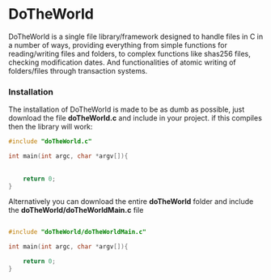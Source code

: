# DoTheWorld
DoTheWorld is a single file library/framework designed to handle files in C in a number of ways, providing everything from simple functions for reading/writing files and folders, to complex functions like shas256 files, checking modification dates. And functionalities of atomic writing of folders/files through transaction systems.
### Installation

The installation of DoTheWorld is made to be as dumb as possible, just  download the file   **doTheWorld.c**  and include in your project.
if this compiles then the library will work:
~~~cpp
#include "doTheWorld.c"

int main(int argc, char *argv[]){
    
    
    return 0;
}
~~~
Alternatively you can download the entire **doTheWorld** folder and include the **doTheWorld/doTheWorldMain.c** file

~~~cpp

#include "doTheWorld/doTheWorldMain.c"

int main(int argc, char *argv[]){

    return 0;
}

~~~